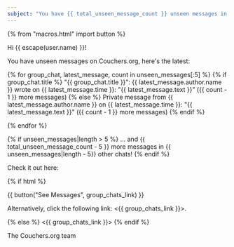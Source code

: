 ```yaml
---
subject: "You have {{ total_unseen_message_count }} unseen messages in {{ unseen_messages|length }} chats on Couchers.org!"
---
```


{% from "macros.html" import button %}

Hi {{ escape(user.name) }}!

You have unseen messages on Couchers.org, here's the latest:

{% for group_chat, latest_message, count in unseen_messages[:5] %}
{% if group_chat.title %}
"{{ group_chat.title }}": {{ latest_message.author.name }} wrote on {{ latest_message.time }}: "{{ latest_message.text }}" ({{ count - 1 }} more messages)
{% else %}
Private message from {{ latest_message.author.name }} on {{ latest_message.time }}: "{{ latest_message.text }}" ({{ count - 1 }} more messages)
{% endif %}

{% endfor %}

{% if unseen_messages|length > 5 %}
... and {{ total_unseen_message_count - 5 }} more messages in {{ unseen_messages|length - 5}} other chats!
{% endif %}

Check it out here:

{% if html %}

{{ button("See Messages", group_chats_link) }}

Alternatively, click the following link: <{{ group_chats_link }}>.

{% else %}
<{{ group_chats_link }}>
{% endif %}

The Couchers.org team
